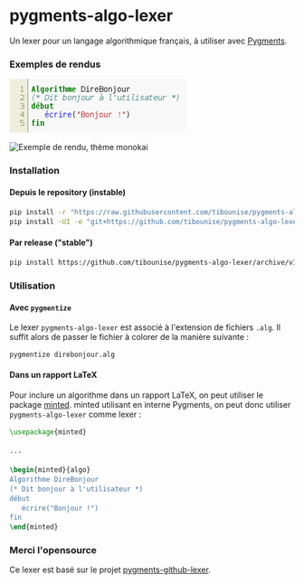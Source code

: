 # pygments-algo-lexer

Un lexer pour un langage algorithmique français, à utiliser avec [Pygments](http://pygments.org/).

### Exemples de rendus

![Exemple de rendu, thème par défaut de Pygments](img/direbonjour.png)

![Exemple de rendu, thème monokai](img/annéebissextile.png)

### Installation

#### Depuis le repository (instable)

```bash
pip install -r "https://raw.githubusercontent.com/tibounise/pygments-algo-lexer/master/requirements.txt"
pip install -UI -e "git+https://github.com/tibounise/pygments-algo-lexer.git#egg=pygments-algo-lexer"
```

#### Par release ("stable")

```bash
pip install https://github.com/tibounise/pygments-algo-lexer/archive/v1.0.0.tar.gz
```

### Utilisation

#### Avec `pygmentize`

Le lexer `pygments-algo-lexer` est associé à l'extension de fichiers `.alg`. Il suffit alors de passer le fichier à colorer de la manière suivante :

```
pygmentize direbonjour.alg
```

#### Dans un rapport LaTeX

Pour inclure un algorithme dans un rapport LaTeX, on peut utiliser le package [minted](https://github.com/gpoore/minted). minted utilisant en interne Pygments, on peut donc utiliser `pygments-algo-lexer` comme lexer :

```latex
\usepackage{minted}

...

\begin{minted}{algo}
Algorithme DireBonjour
(* Dit bonjour à l'utilisateur *)
début
   écrire("Bonjour !")
fin
\end{minted}
```

### Merci l'opensource

Ce lexer est basé sur le projet [pygments-github-lexer](https://github.com/liluo/pygments-github-lexers).
